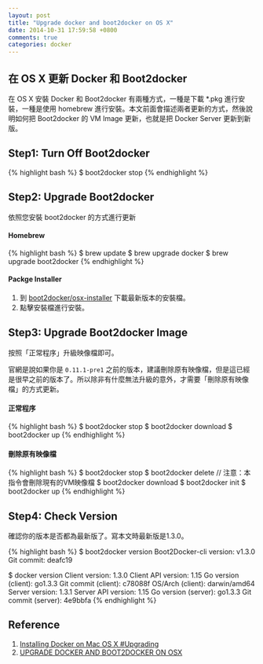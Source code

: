```yaml
---
layout: post
title: "Upgrade docker and boot2docker on OS X"
date: 2014-10-31 17:59:58 +0800
comments: true
categories: docker
---
```


在 OS X 更新 Docker 和 Boot2docker
---------------------------------

在 OS X 安裝 Docker 和 Boot2docker 有兩種方式，一種是下載 *.pkg 進行安裝，一種是使用 homebrew 進行安裝。本文前面會描述兩者更新的方式，然後說明如何把 Boot2docker 的 VM Image 更新，也就是把 Docker Server 更新到新版。

<!-- more -->

## Step1: Turn Off Boot2docker

{% highlight bash %}
$ boot2docker stop
{% endhighlight %}

## Step2: Upgrade Boot2docker

依照您安裝 boot2docker 的方式進行更新

#### Homebrew

{% highlight bash %}
$ brew update
$ brew upgrade docker
$ brew upgrade boot2docker
{% endhighlight %}

#### Packge Installer

1. 到 [boot2docker/osx-installer](https://github.com/boot2docker/osx-installer/releases) 下載最新版本的安裝檔。
2. 點擊安裝檔進行安裝。


## Step3: Upgrade Boot2docker Image

按照「正常程序」升級映像檔即可。

官網是說如果你是 `0.11.1-pre1` 之前的版本，建議刪除原有映像檔，但是這已經是很早之前的版本了。所以除非有什麼無法升級的意外，才需要「刪除原有映像檔」的方式更新。

#### 正常程序
{% highlight bash %}
$ boot2docker stop
$ boot2docker download
$ boot2docker up
{% endhighlight %}

#### 刪除原有映像檔
{% highlight bash %}
$ boot2docker stop
$ boot2docker delete     // 注意：本指令會刪除現有的VM映像檔
$ boot2docker download
$ boot2docker init
$ boot2docker up
{% endhighlight %}

## Step4: Check Version
確認你的版本是否都為最新版了。寫本文時最新版是1.3.0。

{% highlight bash %}
$ boot2docker version
Boot2Docker-cli version: v1.3.0
Git commit: deafc19

$ docker version
Client version: 1.3.0
Client API version: 1.15
Go version (client): go1.3.3
Git commit (client): c78088f
OS/Arch (client): darwin/amd64
Server version: 1.3.1
Server API version: 1.15
Go version (server): go1.3.3
Git commit (server): 4e9bbfa
{% endhighlight %}

## Reference
1. [Installing Docker on Mac OS X #Upgrading](http://docs.docker.com/installation/mac/#upgrading)
2. [UPGRADE DOCKER AND BOOT2DOCKER ON OSX](http://blog.javabien.net/2014/03/17/upgrade-docker-and-boot2docker-on-osx/)

